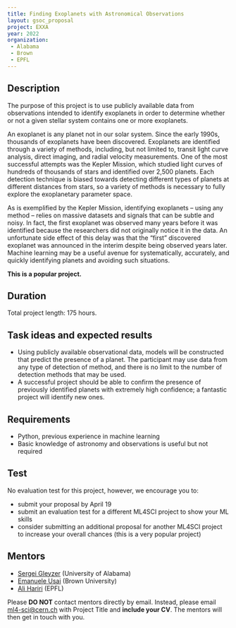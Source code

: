 ```yaml
---
title: Finding Exoplanets with Astronomical Observations
layout: gsoc_proposal
project: EXXA
year: 2022
organization:
 - Alabama
 - Brown
 - EPFL
---
```


## Description

The purpose of this project is to use publicly available data from observations intended to identify exoplanets in order to determine whether or not a given stellar system contains one or more exoplanets.

An exoplanet is any planet not in our solar system. Since the early 1990s, thousands of exoplanets have been discovered. Exoplanets are identified through a variety of methods, including, but not limited to, transit light curve analysis, direct imaging, and radial velocity measurements. One of the most successful attempts was the Kepler Mission, which studied light curves of hundreds of thousands of stars and identified over 2,500 planets. Each detection technique is biased towards detecting different types of planets at different distances from stars, so a variety of methods is necessary to fully explore the exoplanetary parameter space.

As is exemplified by the Kepler Mission, identifying exoplanets – using any method – relies on massive datasets and signals that can be subtle and noisy. In fact, the first exoplanet was observed many years before it was identified because the researchers did not originally notice it in the data. An unfortunate side effect of this delay was that the “first” discovered exoplanet was announced in the interim despite being observed years later. Machine learning may be a useful avenue for systematically, accurately, and quickly identifying planets and avoiding such situations. 

__This is a popular project.__

## Duration

Total project length: 175 hours.

## Task ideas and expected results
  * Using publicly available observational data, models will be constructed that predict the presence of a planet. The participant may use data from any type of detection of method, and there is no limit to the number of detection methods that may be used. 
  * A successful project should be able to confirm the presence of previously identified planets with extremely high confidence; a fantastic project will identify new ones.
   
## Requirements 
  * Python, previous experience in machine learning
  * Basic knowledge of astronomy and observations is useful but not required

## Test

No evaluation test for this project, however, we encourage you to:
  * submit your proposal by April 19
  * submit an evaluation test for a different ML4SCI project to show your ML skills
  * consider submitting an additional proposal for another ML4SCI project to increase your overall chances (this is a very popular project)


## Mentors
  * [Sergei Gleyzer](mailto:ml4-sci@cern.ch) (University of Alabama)
  * [Emanuele Usai](mailto:ml4-sci@cern.ch) (Brown University)
  * [Ali Hariri](mailto:ml4-sci@cern.ch) (EPFL)

Please **DO NOT** contact mentors directly by email. Instead, please email [ml4-sci@cern.ch](mailto:ml4-sci@cern.ch) with Project Title and **include your CV**. The mentors will then get in touch with you.
